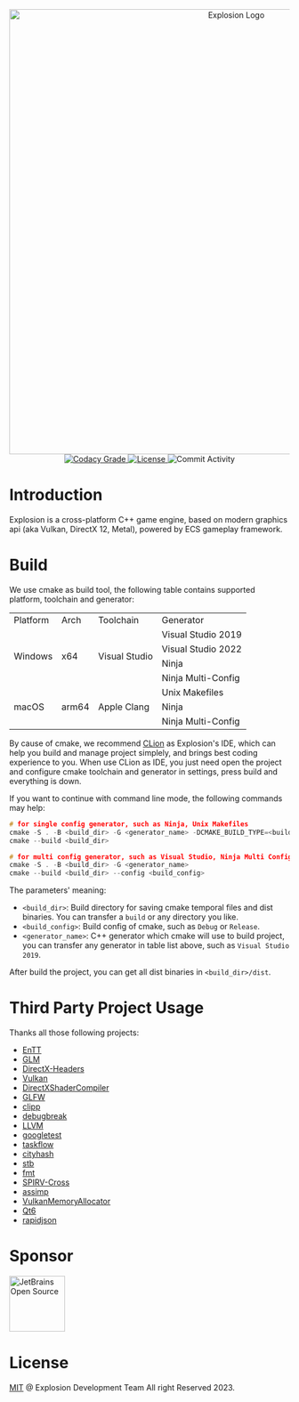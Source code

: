 
<center>
    <div><img width="800" src=".github/resource/Logo.png" alt="Explosion Logo"/></div>
    <div>
        <a href="https://app.codacy.com/gh/ExplosionEngine/Explosion/dashboard?branch=master">
            <img src="https://img.shields.io/codacy/grade/98afe27fd39b4b39b4c6acd8361e6d02?style=for-the-badge" alt="Codacy Grade"/>
        </a>
        <a href="https://github.com/ExplosionEngine/Explosion/blob/master/LICENSE">
            <img src="https://img.shields.io/github/license/ExplosionEngine/Explosion?style=for-the-badge" alt="License"/>
        </a>
        <img src="https://img.shields.io/github/commit-activity/m/ExplosionEngine/Explosion?style=for-the-badge" alt="Commit Activity"/>
    </div>
</center>

# Introduction

Explosion is a cross-platform C++ game engine, based on modern graphics api (aka Vulkan, DirectX 12, Metal), powered by ECS gameplay framework.

# Build

We use cmake as build tool, the following table contains supported platform, toolchain and generator:

<table>
    <tr>
        <td>Platform</td>
        <td>Arch</td>
        <td>Toolchain</td>
        <td>Generator</td>
    </tr>
    <tr>
        <td rowspan="4">Windows</td>
        <td rowspan="4">x64</td>
        <td rowspan="4">Visual Studio</td>
        <td>Visual Studio 2019</td>
    </tr>
    <tr>
        <td>Visual Studio 2022</td>
    </tr>
    <tr>
        <td>Ninja</td>
    </tr>
    <tr>
        <td>Ninja Multi-Config</td>
    </tr>
    <tr>
        <td rowspan="3">macOS</td>
        <td rowspan="3">arm64</td>
        <td rowspan="3">Apple Clang</td>
        <td>Unix Makefiles</td>
    </tr>
    <tr>
        <td>Ninja</td>
    </tr>
    <tr>
        <td>Ninja Multi-Config</td>
    </tr>
</table>

By cause of cmake, we recommend [CLion](https://www.jetbrains.com/clion/) as Explosion's IDE, which can help you build and manage project simplely, and brings best coding experience to you. When use CLion as IDE, you just need open the project and configure cmake toolchain and generator in settings, press build and everything is down.

If you want to continue with command line mode, the following commands may help:

```cpp
# for single config generator, such as Ninja, Unix Makefiles
cmake -S . -B <build_dir> -G <generator_name> -DCMAKE_BUILD_TYPE=<build_config>
cmake --build <build_dir>

# for multi config generator, such as Visual Studio, Ninja Multi Config
cmake -S . -B <build_dir> -G <generator_name>
cmake --build <build_dir> --config <build_config>
```

The parameters' meaning:
* `<build_dir>`: Build directory for saving cmake temporal files and dist binaries. You can transfer a `build` or any directory you like.
* `<build_config>`: Build config of cmake, such as `Debug` or `Release`.
* `<generator_name>`: C++ generator which cmake will use to build project, you can transfer any generator in table list above, such as `Visual Studio 2019`.

After build the project, you can get all dist binaries in `<build_dir>/dist`.

# Third Party Project Usage

Thanks all those following projects:

* [EnTT](https://github.com/skypjack/entt)
* [GLM](https://github.com/g-truc/glm)
* [DirectX-Headers](https://github.com/microsoft/DirectX-Headers)
* [Vulkan](https://www.vulkan.org/)
* [DirectXShaderCompiler](https://github.com/microsoft/DirectXShaderCompiler)
* [GLFW](https://www.glfw.org/)
* [clipp](https://github.com/muellan/clipp)
* [debugbreak](https://github.com/scottt/debugbreak)
* [LLVM](https://llvm.org/)
* [googletest](https://github.com/google/googletest)
* [taskflow](https://github.com/taskflow/taskflow)
* [cityhash](https://github.com/google/cityhash)
* [stb](https://github.com/nothings/stb)
* [fmt](https://github.com/fmtlib/fmt)
* [SPIRV-Cross](https://github.com/KhronosGroup/SPIRV-Cross)
* [assimp](https://github.com/assimp/assimp)
* [VulkanMemoryAllocator](https://github.com/GPUOpen-LibrariesAndSDKs/VulkanMemoryAllocator)
* [Qt6](https://www.qt.io/product/qt6)
* [rapidjson](https://github.com/Tencent/rapidjson)

# Sponsor

<img width="100dp" src=".github/resource/JetBrains.png" alt="JetBrains Open Source"/>

# License

[MIT](https://github.com/ExplosionEngine/Explosion/blob/master/LICENSE) @ Explosion Development Team All right Reserved 2023.
